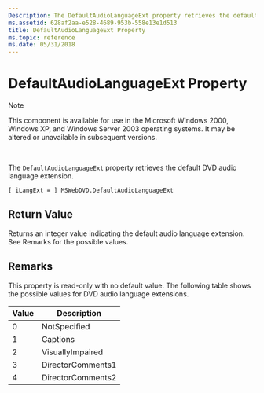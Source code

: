 ```yaml
---
Description: The DefaultAudioLanguageExt property retrieves the default DVD audio language extension.
ms.assetid: 628af2aa-e528-4689-953b-558e13e1d513
title: DefaultAudioLanguageExt Property
ms.topic: reference
ms.date: 05/31/2018
---
```


# DefaultAudioLanguageExt Property

> [!Note]  
> This component is available for use in the Microsoft Windows 2000, Windows XP, and Windows Server 2003 operating systems. It may be altered or unavailable in subsequent versions.

 

The `DefaultAudioLanguageExt` property retrieves the default DVD audio language extension.

``` syntax
[ iLangExt = ] MSWebDVD.DefaultAudioLanguageExt
```

## Return Value

Returns an integer value indicating the default audio language extension. See Remarks for the possible values.

## Remarks

This property is read-only with no default value. The following table shows the possible values for DVD audio language extensions.



| Value | Description       |
|-------|-------------------|
| 0     | NotSpecified      |
| 1     | Captions          |
| 2     | VisuallyImpaired  |
| 3     | DirectorComments1 |
| 4     | DirectorComments2 |



 

 

 



